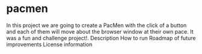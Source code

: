 # pacmen
In this project we are going to create a PacMen with the click of a button and each of them will move about the browser window at their own pace. It was a fun and challenge project!.
Description
How to run
Roadmap of future improvements
License information

